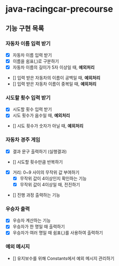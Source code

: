 # java-racingcar-precourse

## 기능 구현 목록
### 자동차 이름 입력 받기
- [x] 자동차 이름 입력 받기
- [x] 이름을 쉼표(,)로 구분하기
- [x] 자동차 이름의 길이가 5자 이상일 때, **예외처리**
- [] 입력 받은 자동차의 이름이 공백일 때, **예외처리**
- [] 입력 받은 자동차 이름이 중복일 때, **예외처리**

### 시도할 횟수 입력 받기
- [x] 시도할 횟수 입력 받기
- [x] 시도 횟수가 음수일 때, **예외처리**
- [] 시도 횟수가 숫자가 아닐 때, **예외처리**

### 자동차 경주 게임
- [x] 결과 문구 출력하기 (실행결과)
- [] 시도할 횟수만큼 반복하기
- [x] 거리: 0~9 사이의 무작위 값 부여하기
    - [x] 무작위 값이 4이상인지 확인하는 기능
    - [x] 무작위 값이 4이상일 때, 전진하기
- [] 진행 과정 출력하는 기능

### 우승자 출력
- [x] 우승자 계산하는 기능
- [x] 우승자가 한 명일 때 출력하기
- [x] 우승자가 여러 명일 때 쉼표(,)를 사용하여 출력하기

### 예외 메시지
- [] 유지보수를 위해 Constants에서 예외 메시지 관리하기